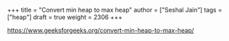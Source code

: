 +++
title = "Convert min heap to max heap"
author = ["Seshal Jain"]
tags = ["heap"]
draft = true
weight = 2306
+++

<https://www.geeksforgeeks.org/convert-min-heap-to-max-heap/>
